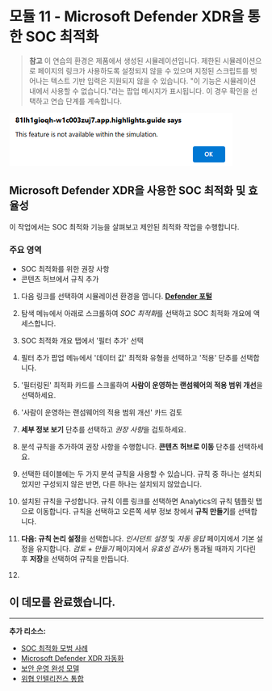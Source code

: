 # 모듈 11 - Microsoft Defender XDR을 통한 SOC 최적화

>**참고** 이 연습의 환경은 제품에서 생성된 시뮬레이션입니다. 제한된 시뮬레이션으로 페이지의 링크가 사용하도록 설정되지 않을 수 있으며 지정된 스크립트를 벗어나는 텍스트 기반 입력은 지원되지 않을 수 있습니다. "이 기능은 시뮬레이션 내에서 사용할 수 없습니다."라는 팝업 메시지가 표시됩니다. 이 경우 확인을 선택하고 연습 단계를 계속합니다.  

![팝업 오류 메시지](../Media/simulation-pop-up-error.png)

## Microsoft Defender XDR을 사용한 SOC 최적화 및 효율성

이 작업에서는 SOC 최적화 기능을 살펴보고 제안된 최적화 작업을 수행합니다.

### 주요 영역

- SOC 최적화를 위한 권장 사항
- 콘텐츠 허브에서 규칙 추가

1. 다음 링크를 선택하여 시뮬레이션 환경을 엽니다. **[Defender 포털](https://app.highlights.guide/start/b16f9188-595d-44d9-9f14-26b91e9568d6?guide=true&autoHide=true)**

1. 탐색 메뉴에서 아래로 스크롤하여 *SOC 최적화*를 선택하고 SOC 최적화 개요에 액세스합니다.

1. SOC 최적화 개요 탭에서 '필터 추가' 선택

1. 필터 추가 팝업 메뉴에서 '데이터 값' 최적화 유형을 선택하고 '적용' 단추를 선택합니다.

1. '필터링된' 최적화 카드를 스크롤하여 **사람이 운영하는 랜섬웨어의 적용 범위 개선**을 선택하세요.

1. '사람이 운영하는 랜섬웨어의 적용 범위 개선' 카드 검토

1. **세부 정보 보기** 단추를 선택하고 *권장 사항*을 검토하세요.

1. 분석 규칙을 추가하여 권장 사항을 수행합니다. **콘텐츠 허브로 이동** 단추를 선택하세요.

1. 선택한 테이블에는 두 가지 분석 규칙을 사용할 수 있습니다. 규칙 중 하나는 설치되었지만 구성되지 않은 반면, 다른 하나는 설치되지 않았습니다.

1. 설치된 규칙을 구성합니다. 규칙 이름 링크를 선택하면 Analytics의 규칙 템플릿 탭으로 이동합니다. 규칙을 선택하고 오른쪽 세부 정보 창에서 **규칙 만들기**를 선택합니다.

1. **다음: 규칙 논리 설정**을 선택합니다. *인시던트 설정* 및 *자동 응답* 페이지에서 기본 설정을 유지합니다. *검토 + 만들기* 페이지에서 *유효성 검사*가 통과될 때까지 기다린 후 **저장**을 선택하여 규칙을 만듭니다.

1. 

## 이 데모를 완료했습니다.

---

**추가 리소스:**

- [SOC 최적화 모범 사례](https://docs.microsoft.com/security/operations/soc-optimization)
- [Microsoft Defender XDR 자동화](https://docs.microsoft.com/microsoft-365/security/defender/m365d-autoir)
- [보안 운영 완성 모델](https://docs.microsoft.com/security/operations/security-operations-maturity-model)
- [위협 인텔리전스 통합](https://docs.microsoft.com/microsoft-365/security/defender/threat-analytics)
